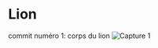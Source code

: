 # Lion
commit numéro 1: corps du lion
![Capture 1](https://user-images.githubusercontent.com/87093896/127049465-b39d1eb9-7cf7-4cae-a52c-90b1f2f69b75.png)
